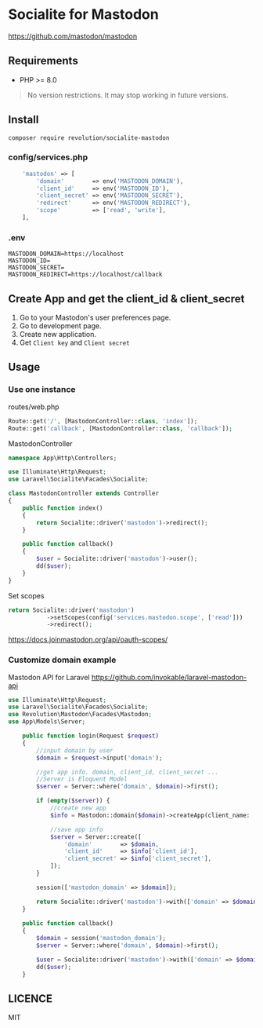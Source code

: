 # Socialite for Mastodon

https://github.com/mastodon/mastodon

## Requirements
- PHP >= 8.0

> No version restrictions. It may stop working in future versions.

## Install
```
composer require revolution/socialite-mastodon
```

### config/services.php

```php
    'mastodon' => [
        'domain'        => env('MASTODON_DOMAIN'),
        'client_id'     => env('MASTODON_ID'),
        'client_secret' => env('MASTODON_SECRET'),
        'redirect'      => env('MASTODON_REDIRECT'),
        'scope'         => ['read', 'write'],
    ],
```

### .env
```
MASTODON_DOMAIN=https://localhost
MASTODON_ID=
MASTODON_SECRET=
MASTODON_REDIRECT=https://localhost/callback
```

## Create App and get the client_id & client_secret

1. Go to your Mastodon's user preferences page.
2. Go to development page.
3. Create new application.
4. Get `Client key` and `Client secret`

## Usage

### Use one instance
routes/web.php
```php
Route::get('/', [MastodonController::class, 'index']);
Route::get('callback', [MastodonController::class, 'callback']);
```

MastodonController

```php
namespace App\Http\Controllers;

use Illuminate\Http\Request;
use Laravel\Socialite\Facades\Socialite;

class MastodonController extends Controller
{
    public function index()
    {
        return Socialite::driver('mastodon')->redirect();
    }

    public function callback()
    {
        $user = Socialite::driver('mastodon')->user();
        dd($user);
    }
}
```

Set scopes
```php
return Socialite::driver('mastodon')
           ->setScopes(config('services.mastodon.scope', ['read']))
           ->redirect();
```

https://docs.joinmastodon.org/api/oauth-scopes/

### Customize domain example

Mastodon API for Laravel
https://github.com/invokable/laravel-mastodon-api

```php
use Illuminate\Http\Request;
use Laravel\Socialite\Facades\Socialite;
use Revolution\Mastodon\Facades\Mastodon;
use App\Models\Server;

    public function login(Request $request)
    {
        //input domain by user
        $domain = $request->input('domain');

        //get app info. domain, client_id, client_secret ...
        //Server is Eloquent Model
        $server = Server::where('domain', $domain)->first();

        if (empty($server)) {
            //create new app
            $info = Mastodon::domain($domain)->createApp(client_name: 'my-app', redirect_uris: 'https://example.com/callback', scopes: 'read write');

            //save app info
            $server = Server::create([
                'domain'        => $domain,
                'client_id'     => $info['client_id'],
                'client_secret' => $info['client_secret'],
            ]);
        }

        session(['mastodon_domain' => $domain]);

        return Socialite::driver('mastodon')->with(['domain' => $domain, 'client_id' => $server->client_id])->redirect();
    }
    
    public function callback()
    {
        $domain = session('mastodon_domain');
        $server = Server::where('domain', $domain)->first();

        $user = Socialite::driver('mastodon')->with(['domain' => $domain, 'client_id' => $server->client_id, 'client_secret' => $server->client_secret])->user();
        dd($user);
    }
```

## LICENCE
MIT
